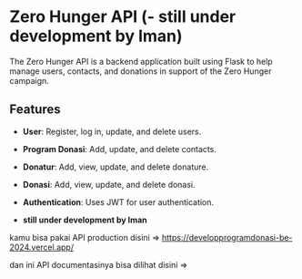 # Zero Hunger API (- **still under development by Iman**)

The Zero Hunger API is a backend application built using Flask to help manage users, contacts, and donations in support of the Zero Hunger campaign.

## Features

- **User**: Register, log in, update, and delete users.
- **Program Donasi**: Add, update, and delete contacts.
- **Donatur**: Add, view, update, and delete donature.
- **Donasi**: Add, view, update, and delete donasi.
- **Authentication**: Uses JWT for user authentication.

- **still under development by Iman**


kamu bisa pakai API production disini => https://developprogramdonasi-be-2024.vercel.app/

dan ini API documentasinya bisa dilihat disini => 